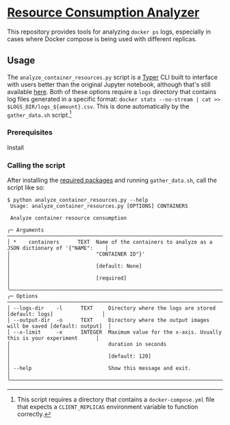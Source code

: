 # [Resource Consumption Analyzer](https://github.com/debemdeboas/resource-consumption-analyzer)

This repository provides tools for analyzing `docker ps` logs, especially in cases where
Docker compose is being used with different replicas.

## Usage

The `analyze_container_resources.py` script is a [Typer](https://github.com/tiangolo/typer) CLI built to interface with users better than the original Jupyter notebook, although that's still available [here](./parse_logs.ipynb).
Both of these options require a `logs` directory that contains log files generated in a specific format: `docker stats --no-stream | cat >> $LOGS_DIR/logs_${amount}.csv`.
This is done automatically by the `gather_data.sh` script.[^1]

[^1]: This script requires a directory that contains a `docker-compose.yml` file that expects a `CLIENT_REPLICAS` environment variable to function correctly.

### Prerequisites

Install 

### Calling the script

After installing the [required packages](#prerequisites) and running `gather_data.sh`, call the script like so:

<div class="termy">

```console
$ python analyze_container_resources.py --help
 Usage: analyze_container_resources.py [OPTIONS] CONTAINERS

 Analyze container resource consumption

╭─ Arguments ───────────────────────────────────────────────────────────────────────────────────────╮
│ *    containers      TEXT  Name of the containers to analyze as a JSON dictionary of '{"NAME":    │
│                            "CONTAINER ID"}'                                                       │
│                            [default: None]                                                        │
│                            [required]                                                             │
╰───────────────────────────────────────────────────────────────────────────────────────────────────╯
╭─ Options ─────────────────────────────────────────────────────────────────────────────────────────╮
│ --logs-dir    -l      TEXT     Directory where the logs are stored [default: logs]                │
│ --output-dir  -o      TEXT     Directory where the output images will be saved [default: output]  │
│ --x-limit     -x      INTEGER  Maximum value for the x-axis. Usually this is your experiment      │
│                                duration in seconds                                                │
│                                [default: 120]                                                     │
│ --help                         Show this message and exit.                                        │
╰───────────────────────────────────────────────────────────────────────────────────────────────────╯
```

</div>